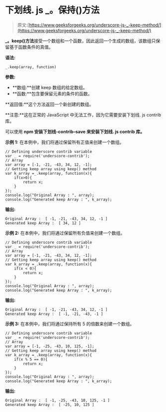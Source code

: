 # 下划线. js _。保持()方法

> 原文:[https://www.geeksforgeeks.org/underscore-js-_-keep-method/](https://www.geeksforgeeks.org/underscore-js-_-keep-method/)

**_。keep()方法**接受一个数组和一个函数，因此返回一个生成的数组，该数组只保留基于函数条件的真值。

**语法:**

```
_.keep(array, function)
```

**参数:**

*   **数组:**创建 keep 数组的给定数组。
*   **函数:**包含要保留元素的条件的函数。

**返回值:**这个方法返回一个新创建的数组。

**注意:**这在正常的 JavaScript 中无法工作，因为它需要安装下划线. js contrib 库。

可以使用 **npm 安装下划线-contrib–save 来安装下划线. js contrib 库。**

**示例 1:** 在本例中，我们将通过保留所有正值来创建一个数组。

```
// Defining underscore contrib variable
var _ = require('underscore-contrib'); 
// Array
var array = [-1, -21, -43, 34, 12, -1];
// Getting keep array using keep() method
var k_array =_.keep(array, function(x){
    if(x>0){
        return x;
    }
});
console.log("Original Array : ", array);
console.log("Generated keep Array : ", k_array);
```

**输出:**

```
Original Array :  [ -1, -21, -43, 34, 12, -1 ]
Generated keep Array :  [ 34, 12 ]
```

**示例 2:** 在本例中，我们将通过保留所有负值来创建一个数组。

```
// Defining underscore contrib variable
var _ = require('underscore-contrib'); 
// Array
var array = [-1, -21, -43, 34, 12, -1];
// Getting keep array using keep() method
var k_array =_.keep(array, function(x){
    if(x < 0){
        return x;
    }
});
console.log("Original Array : ", array);
console.log("Generated keep Array : ", k_array);
```

**输出:**

```
Original Array :  [ -1, -21, -43, 34, 12, -1 ]
Generated keep Array :  [ -1, -21, -43, -1 ]
```

**示例 3:** 在本例中，我们将通过保持所有 5 的倍数来创建一个数组。

```
// Defining underscore contrib variable
var _ = require('underscore-contrib'); 
// Array
var array = [-1, -25, -43, 10, 125, -1];
// Getting keep array using keep() method
var k_array =_.keep(array, function(x){
    if(x % 5 == 0){
        return x;
    }
});
console.log("Original Array : ", array);
console.log("Generated keep Array : ", k_array);
```

**输出:**

```
Original Array :  [ -1, -25, -43, 10, 125, -1 ]
Generated keep Array :  [ -25, 10, 125 ]
```